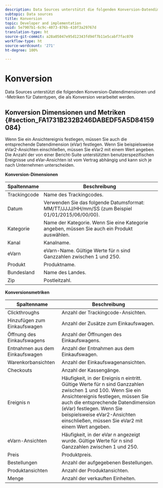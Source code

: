 ```yaml
---
description: Data Sources unterstützt die folgenden Konversion-Datendimensionen und -Metriken für Datentypen, die als Konversion verarbeitet werden.
subtopic: Data sources
title: Konversion
topic: Developer and implementation
uuid: 5e7907b1-6c9c-4073-876b-410f3a29767d
translation-type: ht
source-git-commit: a28a05047e95d12343fd94f7b11e5cabf7fac070
workflow-type: ht
source-wordcount: '271'
ht-degree: 100%

---
```



# Konversion

Data Sources unterstützt die folgenden Konversion-Datendimensionen und -Metriken für Datentypen, die als Konversion verarbeitet werden.

## Konversion  Dimensionen und Metriken {#section_FA1731B232B246DABEDF5A5D84159084}

Wenn Sie ein Ansichtereignis festlegen, müssen Sie auch die entsprechende Datendimension (eVar) festlegen. Wenn Sie beispielsweise eVar2-Ansichten einschließen, müssen Sie eVar2 mit einem Wert angeben. Die Anzahl der von einer Bericht-Suite unterstützten benutzerspezifischen Ereignisse und eVar-Ansichten ist vom Vertrag abhängig und kann sich je nach Unternehmen unterscheiden.

<p class="head"> <b>Konversion-Dimensionen</b> </p>

| Spaltenname | Beschreibung |
|--- |--- |
| Trackingcode | Name des Trackingcodes. |
| Datum | Verwenden Sie das folgende Datumsformat: MM/TT/JJJJ/HH/mm/SS (zum Beispiel 01/01/2015/06/00/00). |
| Kategorie | Name der Kategorie.  Wenn Sie eine Kategorie angeben, müssen Sie auch ein Produkt auswählen. |
| Kanal | Kanalname. |
| eVarn | eVarn-Name. Gültige Werte für n sind Ganzzahlen zwischen 1 und 250. |
| Produkt | Produktname. |
| Bundesland | Name des Landes. |
| Zip | Postleitzahl. |

<p class="head"> <b>Konversionsmetriken</b> </p>

| Spaltenname | Beschreibung |
|--- |--- |
| Clickthroughs | Anzahl der Trackingcode-Ansichten. |
| Hinzufügen zum Einkaufswagen | Anzahl der Zusätze zum Einkaufswagen. |
| Öffnung des Einkaufswagens | Anzahl der Öffnungen des Einkaufswagens. |
| Entnahmen aus dem Einkaufswagen | Anzahl der Entnahmen aus dem Einkaufswagen. |
| Warenkorbansichten | Anzahl der Einkaufswagenansichten. |
| Checkouts | Anzahl der Kassengänge. |
| Ereignis n | Häufigkeit, in der Ereignis n eintritt. Gültige Werte für n sind Ganzzahlen zwischen 1 und 100.  Wenn Sie ein Ansichtereignis festlegen, müssen Sie auch die entsprechende Datendimension (eVar) festlegen. Wenn Sie beispielsweise eVar2-Ansichten einschließen, müssen Sie eVar2 mit einem Wert angeben. |
| eVarn-Ansichten | Häufigkeit, in der eVar n angezeigt wurde. Gültige Werte für n sind Ganzzahlen zwischen 1 und 250. |
| Preis | Produktpreis. |
| Bestellungen | Anzahl der aufgegebenen Bestellungen. |
| Produktansichten | Anzahl der Produktansichten. |
| Menge | Anzahl der verkauften Einheiten. |
